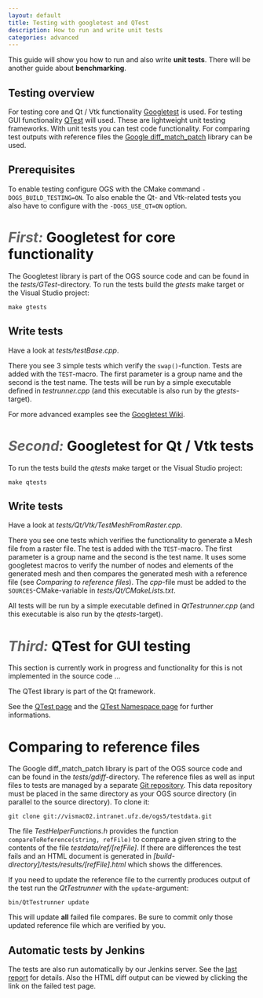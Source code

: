 ```yaml
---
layout: default
title: Testing with googletest and QTest
description: How to run and write unit tests
categories: advanced
---
```


<p class="intro">This guide will show you how to run and also write <strong>unit tests</strong>. There will be another guide about <strong>benchmarking</strong>.</p>

## Testing overview ##

For testing core and Qt / Vtk functionality [Googletest][gtest] is used. For testing GUI functionality [QTest][qtest] will used. These are lightweight unit testing frameworks. With unit tests you can test code functionality. For comparing test outputs with reference files the [Google diff_match_patch][gdiff] library can be used.

## Prerequisites ##

To enable testing configure OGS with the CMake command `-DOGS_BUILD_TESTING=ON`. To also enable the Qt- and Vtk-related tests you also have to configure with the `-DOGS_USE_QT=ON` option.

# <span style="font-style: oblique; color: #666666;">First:</span> Googletest for core functionality #

The Googletest library is part of the OGS source code and can be found in the *tests/GTest*-directory. To run the tests build the *gtests* make target or the Visual Studio project:

    make gtests

## Write tests ##

Have a look at *tests/testBase.cpp*.

There you see 3 simple tests which verify the `swap()`-function. Tests are added with the `TEST`-macro. The first parameter is a group name and the second is the test name. The tests will be run by a simple executable defined in *testrunner.cpp* (and this executable is also run by the *gtests*-target).

For more advanced examples see the [Googletest Wiki][gtest_wiki].

# <span style="font-style: oblique; color: #666666;">Second:</span> Googletest for Qt / Vtk tests #

To run the tests build the *qtests* make target or the Visual Studio project:

    make qtests

## Write tests ##

Have a look at *tests/Qt/Vtk/TestMeshFromRaster.cpp*.

There you see one tests which verifies the functionality to generate a Mesh file from a raster file. The test is added with the `TEST`-macro. The first parameter is a group name and the second is the test name. It uses some googletest macros to verify the number of nodes and elements of the generated mesh and then compares the generated mesh with a reference file (see *Comparing to reference files*). The *cpp*-file must be added to the `SOURCES`-CMake-variable in *tests/Qt/CMakeLists.txt*.

All tests will be run by a simple executable defined in *QtTestrunner.cpp* (and this executable is also run by the *qtests*-target).

# <span style="font-style: oblique; color: #666666;">Third:</span> QTest for GUI testing #

This section is currently work in progress and functionality for this is not implemented in the source code ...

The QTest library is part of the Qt framework.

See the [QTest page][qtest] and the [QTest Namespace page][qtest_ns] for further informations.

# Comparing to reference files #

The Google diff_match_patch library is part of the OGS source code and can be found in the *tests/gdiff*-directory. The reference files as well as input files to tests are managed by a separate [Git repository][testdata]. This data repository must be placed in the same directory as your OGS source directory (in parallel to the source directory). To clone it:

    git clone git://vismac02.intranet.ufz.de/ogs5/testdata.git


The file *TestHelperFunctions.h* provides the function `compareToReference(string, refFile)` to compare a given string to the contents of the file *testdata/ref/[refFile]*. If there are differences the test fails and an HTML document is generated in *[build-directory]/tests/results/[refFile].html* which shows the differences.

If you need to update the reference file to the currently produces output of the test run the *QtTestrunner* with the `update`-argument:

    bin/QtTestrunner update

This will update **all** failed file compares. Be sure to commit only those updated reference file which are verified by you.

## Automatic tests by Jenkins ##

The tests are also run automatically by our Jenkins server. See the [last report][last_tests] for details. Also the HTML diff output can be viewed by clicking the link on the failed test page.


[gtest]: http://code.google.com/p/googletest/wiki/GoogleTestPrimer

[gtest_wiki]: http://code.google.com/p/googletest/w/list

[gdiff]: http://code.google.com/p/google-diff-match-patch/

[qtest]: http://doc.qt.nokia.com/4.7/qtestlib-manual.html

[qtest_ns]: http://doc.qt.nokia.com/4.7/qtest.html

[last_tests]: http://ogsbuild.leipzig.ufz.de/job/Git_FF_Gui_Linux/lastCompletedBuild/testReport/

[testdata]: http://vismac02.intranet.ufz.de:8080/ogs5/testdata